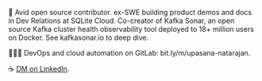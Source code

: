 🌊 Avid open source contributor.
ex-SWE building product demos and docs in Dev Relations at SQLite Cloud.
Co-creator of Kafka Sonar, an open source Kafka cluster health observability tool deployed to 18+ million users on Docker. See kafkasonar.io to deep dive.

👩🏽‍💻 DevOps and cloud automation on GitLab: bit.ly/m/upasana-natarajan.

☕ [DM on LinkedIn](https://www.linkedin.com/in/upasana-natarajan/).
